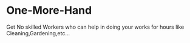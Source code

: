 # One-More-Hand
Get No skilled Workers who can help in doing your works for hours like Cleaning,Gardening,etc…
